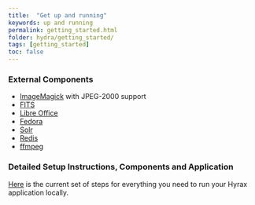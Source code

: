 ```yaml
---
title:  "Get up and running"
keywords: up and running
permalink: getting_started.html
folder: hydra/getting_started/
tags: [getting_started]
toc: false
---
```


### External Components

- [ImageMagick](http://www.imagemagick.org/) with JPEG-2000 support
- [FITS](https://projects.iq.harvard.edu/fits/downloads)
- [Libre Office](https://www.libreoffice.org/)
- [Fedora](http://www.fedora-commons.org/)
- [Solr](http://lucene.apache.org/solr/)
- [Redis](http://redis.io/)
- [ffmpeg](https://github.com/samvera/hyrax#transcoding)

### Detailed Setup Instructions, Components and Application

[Here](https://github.com/samvera/hyrax#getting-started) is the current set of steps for everything you need to run your Hyrax application locally.
